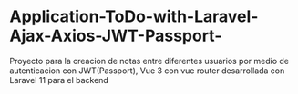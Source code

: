 # Application-ToDo-with-Laravel-Ajax-Axios-JWT-Passport-
Proyecto para la creacion de notas entre diferentes usuarios por medio de autenticacion con JWT(Passport), Vue 3 con vue router desarrollada con Laravel 11 para el backend
